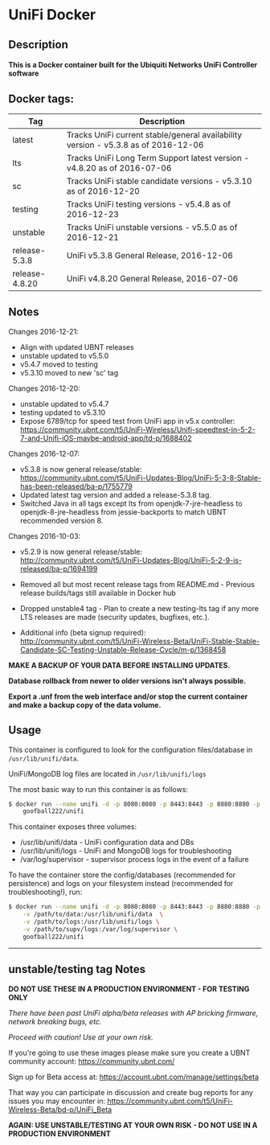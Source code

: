 # UniFi Docker

## Description

#### This is a Docker container built for the Ubiquiti Networks UniFi Controller software

## Docker tags:
| Tag | Description |
| --- | --- |
| latest | Tracks UniFi current stable/general availability version - v5.3.8 as of 2016-12-06 |
| lts | Tracks UniFi Long Term Support latest version - v4.8.20 as of 2016-07-06 |
| sc | Tracks UniFi stable candidate versions - v5.3.10 as of 2016-12-20 |
| testing | Tracks UniFi testing versions - v5.4.8 as of 2016-12-23 |
| unstable | Tracks UniFi unstable versions - v5.5.0 as of 2016-12-21 |
| release-5.3.8 | UniFi v5.3.8 General Release, 2016-12-06 |
| release-4.8.20 | UniFi v4.8.20 General Release, 2016-07-06 |

## Notes

Changes 2016-12-21:
* Align with updated UBNT releases
* unstable updated to v5.5.0
* v5.4.7 moved to testing 
* v5.3.10 moved to new 'sc' tag

Changes 2016-12-20:
* unstable updated to v5.4.7
* testing updated to v5.3.10
* Expose 6789/tcp for speed test from UniFi app in v5.x controller: https://community.ubnt.com/t5/UniFi-Wireless/Unifi-speedtest-in-5-2-7-and-Unifi-iOS-maybe-android-app/td-p/1688402

Changes 2016-12-07: 
* v5.3.8 is now general release/stable: https://community.ubnt.com/t5/UniFi-Updates-Blog/UniFi-5-3-8-Stable-has-been-released/ba-p/1755779
* Updated latest tag version and added a release-5.3.8 tag.
* Switched Java in all tags except lts from openjdk-7-jre-headless to openjdk-8-jre-headless from jessie-backports to match UBNT recommended version 8.

Changes 2016-10-03:
* v5.2.9 is now general release/stable: http://community.ubnt.com/t5/UniFi-Updates-Blog/UniFi-5-2-9-is-released/ba-p/1694199
* Removed all but most recent release tags from README.md - Previous release builds/tags still available in Docker hub
* Dropped unstable4 tag - Plan to create a new testing-lts tag if any more LTS releases are made (security updates, bugfixes, etc.).

* Additional info (beta signup required): http://community.ubnt.com/t5/UniFi-Wireless-Beta/UniFi-Stable-Stable-Candidate-SC-Testing-Unstable-Release-Cycle/m-p/1368458


**MAKE A BACKUP OF YOUR DATA BEFORE INSTALLING UPDATES.**

**Database rollback from newer to older versions isn't always possible.**

**Export a .unf from the web interface and/or stop the current container and make a backup copy of the data volume.**


## Usage

This container is configured to look for the configuration files/database in `/usr/lib/unifi/data`.

UniFi/MongoDB log files are located in `/usr/lib/unifi/logs`

The most basic way to run this container is as follows:

```bash
$ docker run --name unifi -d -p 8080:8080 -p 8443:8443 -p 8880:8880 -p 8843:8843 \
	goofball222/unifi
```

This container exposes three volumes:
* /usr/lib/unifi/data - UniFi configuration data and DBs
* /usr/lib/unifi/logs - UniFi and MongoDB logs for troubleshooting
* /var/log/supervisor - supervisor process logs in the event of a failure

To have the container store the config/databases (recommended for persistence) 
and logs on your filesystem instead (recommended for troubleshooting!), run:

```bash
$ docker run --name unifi -d -p 8080:8080 -p 8443:8443 -p 8880:8880 -p 8843:8843 \
	-v /path/to/data:/usr/lib/unifi/data  \
	-v /path/to/logs:/usr/lib/unifi/logs \
	-v /path/to/supv/logs:/var/log/supervisor \
	goofball222/unifi
```

---

## unstable/testing tag Notes

**DO NOT USE THESE IN A PRODUCTION ENVIRONMENT - FOR TESTING ONLY**

_There have been past UniFi alpha/beta releases with AP bricking firmware, network breaking bugs, etc._

_Proceed with caution! Use at your own risk._

If you're going to use these images please make sure you create a UBNT community account:
https://community.ubnt.com/

Sign up for Beta access at:
https://account.ubnt.com/manage/settings/beta

That way you can participate in discussion and create bug reports for any issues you may encounter in:
https://community.ubnt.com/t5/UniFi-Wireless-Beta/bd-p/UniFi_Beta

**AGAIN: USE UNSTABLE/TESTING AT YOUR OWN RISK - DO NOT USE IN A PRODUCTION ENVIRONMENT**
